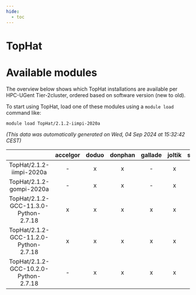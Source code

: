```yaml
---
hide:
  - toc
---
```


TopHat
======

# Available modules


The overview below shows which TopHat installations are available per HPC-UGent Tier-2cluster, ordered based on software version (new to old).

To start using TopHat, load one of these modules using a `module load` command like:

```shell
module load TopHat/2.1.2-iimpi-2020a
```

*(This data was automatically generated on Wed, 04 Sep 2024 at 15:32:42 CEST)*  

| |accelgor|doduo|donphan|gallade|joltik|shinx|skitty|
| :---: | :---: | :---: | :---: | :---: | :---: | :---: | :---: |
|TopHat/2.1.2-iimpi-2020a|-|x|x|-|x|-|x|
|TopHat/2.1.2-gompi-2020a|-|x|x|-|x|-|x|
|TopHat/2.1.2-GCC-11.3.0-Python-2.7.18|x|x|x|x|x|-|x|
|TopHat/2.1.2-GCC-11.2.0-Python-2.7.18|x|x|x|x|x|-|x|
|TopHat/2.1.2-GCC-10.2.0-Python-2.7.18|-|x|x|x|x|-|x|
